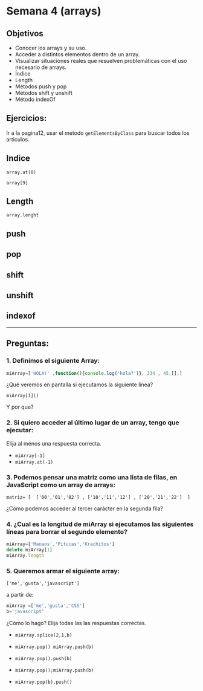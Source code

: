 # Semana 4 (arrays)

## Objetivos

- Conocer los arrays y su uso.
- Acceder a distintos elementos dentro de un array.
- Visualizar situaciones reales que resuelven problemáticas con el uso necesario de arrays.
- Índice
- Length
- Métodos push y pop
- Métodos shift y unshift
- Método indexOf

## Ejercicios:

Ir a la pagina12, usar el metodo `getElementsByClass` para buscar todos los articulos.

## Indice

`array.at(0)`

`array[9]`

## Length

`array.lenght`

## push

## pop

## shift

## unshift

## indexof

------

## Preguntas:

### 1. Definimos el siguiente Array:

```javascript
miArray=['HOLA!' ,function(){console.log('hola?')}, 334 , 45,[],]
```

¿Qué veremos en pantalla si ejecutamos la siguiente línea?

`miArray[1]()`

Y por que?

### 2. Si quiero acceder al último lugar de un array, tengo que ejecutar:
Elija al menos una respuesta correcta.

+ `miArray[-1]`
+ `miArray.at(-1)`

### 3. Podemos pensar una matriz como una lista de filas, en JavaScript como un array de arrays:

`matriz= [  ['00','01','02'] , ['10','11','12'] , ['20','21','22']  ]`


¿Cómo podemos acceder al tercer carácter en la segunda fila?

### 4. ¿Cual es la longitud de miArray si ejecutamos las siguientes líneas para borrar el segundo elemento?

```javascript
miArray=['Manaos','Pitucas','Krachitos']
delete miArray[1]
miArray.length
```

### 5. Queremos armar el siguiente array:

`['me','gusta','javascript']`

a partir de:

```javascript
miArray =['me','gusta','CSS']
b='javascript'
```

¿Cómo lo hago? Elija todas las las respuestas correctas.

* `miArray.splice(2,1,b)`

* `miArray.pop() miArray.push(b)`

* `miArray.pop().push(b)`

* `miArray.pop();miArray.push(b)`

* `miArray.pop(b).push()`


